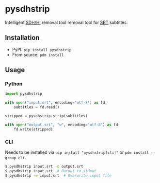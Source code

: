 # pysdhstrip

Intelligent [SDH/HI](https://en.wikipedia.org/wiki/Subtitles_for_the_deaf_or_hard-of-hearing) removal tool
removal tool for [SRT](https://en.wikipedia.org/wiki/SubRip#SubRip_file_format) subtitles.

## Installation

* PyPI: `pip install pysdhstrip`
* From source: `pdm install`

## Usage

### Python
```python
import pysdhstrip

with open("input.srt", encoding="utf-8") as fd:
    subtitles = fd.read()

stripped = pysdhstrip.strip(subtitles)

with open("output.srt", "w", encoding="utf-8") as fd:
    fd.write(stripped)
```

### CLI
Needs to be installed via `pip install "pysdhstrip[cli]"` or `pdm install --group cli`.

```sh
$ pysdhstrip input.srt -o output.srt
$ pysdhstrip input.srt  # Output to stdout
$ pysdhstrip -w input.srt  # Overwrite input file
```

